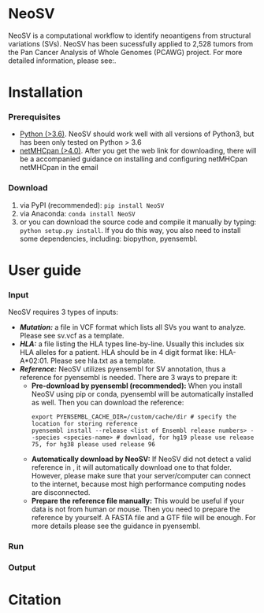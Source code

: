 # NeoSV
NeoSV is a computational workflow to identify neoantigens from structural variations (SVs). NeoSV has been sucessfully applied to 2,528 tumors from the Pan Cancer Analysis of Whole Genomes (PCAWG) project. For more detailed information, please see:. 

# Installation
### Prerequisites
* [Python (>3.6)](https://www.python.org/downloads/). NeoSV should work well with all versions of Python3, but has been only tested on Python > 3.6
* [netMHCpan (>4.0)](https://services.healthtech.dtu.dk/service.php?NetMHCpan-4.1). After you get the web link for downloading, there will be a accompanied guidance on installing and configuring netMHCpan
netMHCpan in the email
### Download
  1. via PyPI (recommended): `pip install NeoSV`<br>
  2. via Anaconda: `conda install NeoSV`<br>
  3. or you can download the source code and compile it manually by typing: `python setup.py install`. If you do this way, you also need to install some dependencies, including: biopython, pyensembl.


# User guide
### Input
NeoSV requires 3 types of inputs:
* **_Mutation:_** a file in VCF format which lists all SVs you want to analyze. Please see sv.vcf as a template.
* **_HLA:_** a file listing the HLA types line-by-line. Usually this includes six HLA alleles for a patient. HLA should be in 4 digit format like: HLA-A*02:01. Please see hla.txt as a template.
* **_Reference:_** NeoSV utilizes pyensembl for SV annotation, thus a reference for pyensembl is needed. There are 3 ways to prepare it: <br>
  - **Pre-download by pyensembl (recommended):** When you install NeoSV using pip or conda, pyensembl will be automatically installed as well. Then you can download the reference:<br>
    ```
    export PYENSEMBL_CACHE_DIR=/custom/cache/dir # specify the location for storing reference
    pyensembl install --release <list of Ensembl release numbers> --species <species-name> # download, for hg19 please use release 75, for hg38 please used release 96
    ```
  - **Automatically download by NeoSV:** If NeoSV did not detect a valid reference in , it will automatically download one to that folder. However, please make sure that your server/computer can connect to the internet, because most high performance computing nodes are disconnected.
  - **Prepare the reference file manually:** This would be useful if your data is not from human or mouse. Then you need to prepare the reference by yourself. A FASTA file and a GTF file will be enough. For more details please see the guidance in pyensembl.
### Run

### Output

# Citation

